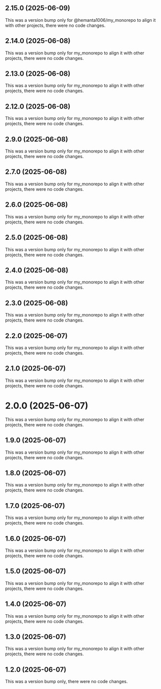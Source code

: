 ## 2.15.0 (2025-06-09)

This was a version bump only for @hemanta1006/my_monorepo to align it with other projects, there were no code changes.

## 2.14.0 (2025-06-08)

This was a version bump only for my_monorepo to align it with other projects, there were no code changes.

## 2.13.0 (2025-06-08)

This was a version bump only for my_monorepo to align it with other projects, there were no code changes.

## 2.12.0 (2025-06-08)

This was a version bump only for my_monorepo to align it with other projects, there were no code changes.

## 2.9.0 (2025-06-08)

This was a version bump only for my_monorepo to align it with other projects, there were no code changes.

## 2.7.0 (2025-06-08)

This was a version bump only for my_monorepo to align it with other projects, there were no code changes.

## 2.6.0 (2025-06-08)

This was a version bump only for my_monorepo to align it with other projects, there were no code changes.

## 2.5.0 (2025-06-08)

This was a version bump only for my_monorepo to align it with other projects, there were no code changes.

## 2.4.0 (2025-06-08)

This was a version bump only for my_monorepo to align it with other projects, there were no code changes.

## 2.3.0 (2025-06-08)

This was a version bump only for my_monorepo to align it with other projects, there were no code changes.

## 2.2.0 (2025-06-07)

This was a version bump only for my_monorepo to align it with other projects, there were no code changes.

## 2.1.0 (2025-06-07)

This was a version bump only for my_monorepo to align it with other projects, there were no code changes.

# 2.0.0 (2025-06-07)

This was a version bump only for my_monorepo to align it with other projects, there were no code changes.

## 1.9.0 (2025-06-07)

This was a version bump only for my_monorepo to align it with other projects, there were no code changes.

## 1.8.0 (2025-06-07)

This was a version bump only for my_monorepo to align it with other projects, there were no code changes.

## 1.7.0 (2025-06-07)

This was a version bump only for my_monorepo to align it with other projects, there were no code changes.

## 1.6.0 (2025-06-07)

This was a version bump only for my_monorepo to align it with other projects, there were no code changes.

## 1.5.0 (2025-06-07)

This was a version bump only for my_monorepo to align it with other projects, there were no code changes.

## 1.4.0 (2025-06-07)

This was a version bump only for my_monorepo to align it with other projects, there were no code changes.

## 1.3.0 (2025-06-07)

This was a version bump only for my_monorepo to align it with other projects, there were no code changes.

## 1.2.0 (2025-06-07)

This was a version bump only, there were no code changes.